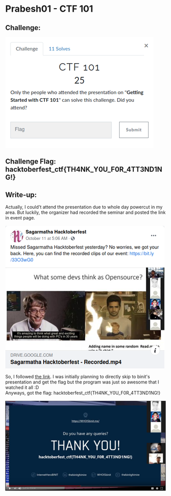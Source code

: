 # Prabesh01 -  CTF 101 

## Challenge:

<a href="https://hacktober.tk/challenges#CTF%20101-19">
<img align="center" alt="Challenge" src="Prabesh01/challenge.png" /></a>

## Challenge Flag: hacktoberfest_ctf{TH4NK_Y0U_F0R_4TT3ND1NG!}

## Write-up:

Actually, I could't attend the presentation due to whole day powercut in my area. But luckily, the organizer had recorded the seminar and posted the link in event page.
<br> 
<br> 
<a href="https://www.facebook.com/sagarmathahacktoberfest/">
<img align="center" alt="Post" src="Prabesh01/post.png" /></a>
<br> 
<br> 
So, I followed <a href="https://drive.google.com/file/d/1PooTWMsQ3PLbQKSre_PRQZ1yg7fNypS1/view?fbclid=IwAR0e8J5WAQBSZGnnP7uRNaRgl4HfBh72EAb-tXNrq-HsN49Gi7aF7CPYGt8">the link</a>. I was initially planning to directly skip to binit's presentation and get the flag but the program was just so awesome that I watched it all :D
<br> 
Anyways, got the flag: hacktoberfest_ctf{TH4NK_Y0U_F0R_4TT3ND1NG!}
<br> 
<br> 
<a href="https://drive.google.com/file/d/1PooTWMsQ3PLbQKSre_PRQZ1yg7fNypS1/view?fbclid=IwAR0e8J5WAQBSZGnnP7uRNaRgl4HfBh72EAb-tXNrq-HsN49Gi7aF7CPYGt8">
<img align="center" alt="Flag" src="Prabesh01/flag.png" /></a>
